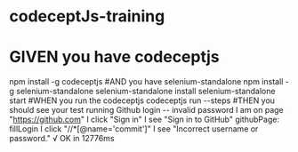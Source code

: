 # codeceptJs-training

# GIVEN you have codeceptjs
 npm install -g codeceptjs
#AND you have selenium-standalone
  npm install -g selenium-standalone
  selenium-standalone install
  selenium-standalone start
 #WHEN you run the codeceptjs
  codeceptjs run --steps
 #THEN you should see your test running
 Github login --
  invalid password
    I am on page "https://github.com"
    I click "Sign in"
    I see "Sign in to GitHub"
    githubPage: fillLogin
    I click "//*[@name='commit']"
    I see "Incorrect username or password."
  √ OK in 12776ms


